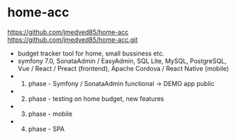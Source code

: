 # home-acc

https://github.com/jmedved85/home-acc
https://github.com/jmedved85/home-acc.git

- budget tracker tool for home, small bussiness etc.
- symfony 7.0, SonataAdmin / EasyAdmin, SQL Lite, MySQL, PostgreSQL, Vue / React / Preact (frontend), Apache Cordova / React Native (mobile)
- 1. phase - Symfony / SonataAdmin functional -> DEMO app public
- 2. phase - testing on home budget, new features
- 3. phase - mobile
- 4. phase - SPA
